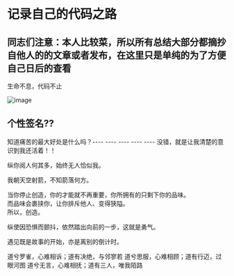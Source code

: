# 记录自己的代码之路
## 同志们注意：本人比较菜，所以所有总结大部分都摘抄自他人的的文章或者发布，在这里只是单纯的为了方便自己日后的查看
生命不息，代码不止

![image](https://github.com/Feng3333/Algorithm-and-data-structure/blob/1028de48b4208b5a7569becb62b386a8f10bdd34/images-folder/jinx%E8%87%B3%E8%87%BB.jpg)

## 个性签名??

知道痛苦的最大好处是什么吗？---- ---- ---- ---- ---- 没错，就是让我清楚的意识到我还活着！！

纵你阅人何其多，始终无人恰似我。

我朝天空射箭，不知箭落何方。

当你停止创造，你的才能就不再重要，你所拥有的只剩下你的品味。  
而品味会裹挟你，让你排斥他人、变得狭隘。  
所以，创造。

纵使因恐惧而颤抖，依然踏出向前的一步，这就是勇气。

遇见既是故事的开始，亦是离别的倒计时。

道兮罗雀，心难相诉；道有决绝，与邻寥若
道兮思服，心难相顾；道有行迈，过眼河图
道兮无言，心难相抚；道有三人，唯我陌路
